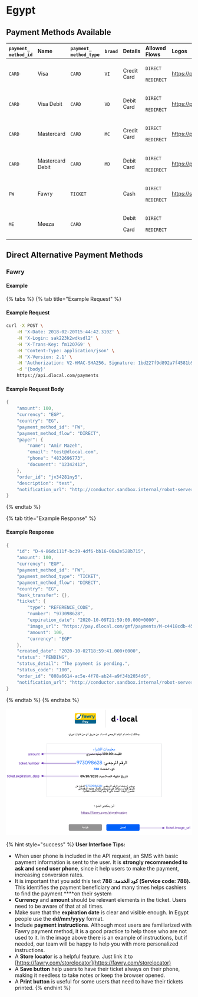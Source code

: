 # Egypt

## Payment Methods Available 

<table>
  <thead>
    <tr>
      <th style="text-align:left"><code>payment_<br />method_id</code>
      </th>
      <th style="text-align:left"><b>Name</b>
      </th>
      <th style="text-align:left"><code>payment_</code>
        <br /><code>method_type</code>
      </th>
      <th style="text-align:left"><code>brand</code>
      </th>
      <th style="text-align:left"><b>Details</b>
      </th>
      <th style="text-align:left">Allowed Flows</th>
      <th style="text-align:left"><b>Logos</b>
      </th>
    </tr>
  </thead>
  <tbody>
    <tr>
      <td style="text-align:left"><code>CARD</code>
      </td>
      <td style="text-align:left">Visa</td>
      <td style="text-align:left"><code>CARD</code>
      </td>
      <td style="text-align:left"><code>VI</code>
      </td>
      <td style="text-align:left">Credit Card</td>
      <td style="text-align:left">
        <p><code>DIRECT</code>
        </p>
        <p><code>REDIRECT</code>
        </p>
      </td>
      <td style="text-align:left">&#x200B;<a href="https://static.dlocal.com/images/providers/Visa_logo.png">https://pay.dlocal.com/views/2.0/images/payments/VI.png</a>&#x200B;</td>
    </tr>
    <tr>
      <td style="text-align:left"><code>CARD</code>
      </td>
      <td style="text-align:left">Visa Debit</td>
      <td style="text-align:left"><code>CARD</code>
      </td>
      <td style="text-align:left"><code>VD</code>
      </td>
      <td style="text-align:left">Debit Card</td>
      <td style="text-align:left">
        <p><code>DIRECT</code>
        </p>
        <p><code>REDIRECT</code>
        </p>
      </td>
      <td style="text-align:left"><a href="https://pay.dlocal.com/views/2.0/images/payments/VD.png">https://pay.dlocal.com/views/2.0/images/payments/VD.png</a>
      </td>
    </tr>
    <tr>
      <td style="text-align:left"><code>CARD</code>
      </td>
      <td style="text-align:left">Mastercard</td>
      <td style="text-align:left"><code>CARD</code>
      </td>
      <td style="text-align:left"><code>MC</code>
      </td>
      <td style="text-align:left">Credit Card</td>
      <td style="text-align:left">
        <p><code>DIRECT</code>
        </p>
        <p><code>REDIRECT</code>
        </p>
      </td>
      <td style="text-align:left"><a href="https://static.dlocal.com/images/providers/master.png">&#x200B;https://pay.dlocal.com/views/2.0/images/payments/MC.png</a>
      </td>
    </tr>
    <tr>
      <td style="text-align:left"><code>CARD</code>
      </td>
      <td style="text-align:left">Mastercard Debit</td>
      <td style="text-align:left"><code>CARD</code>
      </td>
      <td style="text-align:left"><code>MD</code>
      </td>
      <td style="text-align:left">Debit Card</td>
      <td style="text-align:left">
        <p><code>DIRECT</code>
        </p>
        <p><code>REDIRECT</code>
        </p>
      </td>
      <td style="text-align:left"><a href="https://pay.dlocal.com/views/2.0/images/payments/MD.png">https://pay.dlocal.com/views/2.0/images/payments/MD.png</a>
      </td>
    </tr>
    <tr>
      <td style="text-align:left"><code>FW</code>
      </td>
      <td style="text-align:left">Fawry</td>
      <td style="text-align:left"><code>TICKET</code>
      </td>
      <td style="text-align:left"></td>
      <td style="text-align:left">Cash</td>
      <td style="text-align:left">
        <p><code>DIRECT</code>
        </p>
        <p><code>REDIRECT</code>
        </p>
      </td>
      <td style="text-align:left"><a href="https://static.dlocal.com/images/providers/fawry.png">https://static.dlocal.com/images/providers/fawry.png</a>
      </td>
    </tr>
    <tr>
      <td style="text-align:left"><code>ME</code>
      </td>
      <td style="text-align:left">Meeza</td>
      <td style="text-align:left"><code>CARD</code>
      </td>
      <td style="text-align:left"></td>
      <td style="text-align:left">
        <p>Debit</p>
        <p>Card</p>
      </td>
      <td style="text-align:left">
        <p><code>DIRECT</code>
        </p>
        <p><code>REDIRECT</code>
        </p>
      </td>
      <td style="text-align:left"></td>
    </tr>
  </tbody>
</table>



## Direct Alternative Payment Methods

### Fawry

#### Example

{% tabs %}
{% tab title="Example Request" %}
#### Example Request

```bash
curl -X POST \
    -H 'X-Date: 2018-02-20T15:44:42.310Z' \
    -H 'X-Login: sak223k2wdksdl2' \
    -H 'X-Trans-Key: fm12O7G9' \
    -H 'Content-Type: application/json' \
    -H 'X-Version: 2.1' \
    -H 'Authorization: V2-HMAC-SHA256, Signature: 1bd227f9d892a7f4581b998c21e353b1686a6bdad5940e7bb6aa596c96e0a6ec' \
    -d '{body}'
    https://api.dlocal.com/payments
```

#### Example Request Body

```c
{
    "amount": 100,
    "currency": "EGP",
    "country": "EG",
    "payment_method_id": "FW",
    "payment_method_flow": "DIRECT",
    "payer": {
        "name": "Amir Mazeh",
        "email": "test@dlocal.com",
        "phone": "4832696773",
        "document": "12342412",
    },
    "order_id": "jv34281ny5",
    "description": "test",
    "notification_url": "http://conductor.sandbox.internal/robot-server/rest/generic/notification/new"
}
```
{% endtab %}

{% tab title="Example Response" %}
#### Example Response

```c
{
    "id": "D-4-86dc111f-bc39-4df6-bb16-06a2e528b715",
    "amount": 100,
    "currency": "EGP",
    "payment_method_id": "FW",
    "payment_method_type": "TICKET",
    "payment_method_flow": "DIRECT",
    "country": "EG",
    "bank_transfer": {},
    "ticket": {
        "type": "REFERENCE_CODE",
        "number": "973098628",
        "expiration_date": "2020-10-09T21:59:00.000+0000",
        "image_url": "https://pay.dlocal.com/gmf/payments/M-c4418cdb-4526-4eea-9edc-33c54469b848",
        "amount": 100,
        "currency": "EGP"
    },
    "created_date": "2020-10-02T18:59:41.000+0000",
    "status": "PENDING",
    "status_detail": "The payment is pending.",
    "status_code": "100",
    "order_id": "808a6614-ac5e-4f78-ab24-a9f34b2054d6",
    "notification_url": "http://conductor.sandbox.internal/robot-server/rest/generic/notification/new"
}
```
{% endtab %}
{% endtabs %}

![Example Fawry UI built with the information in the example above.](../../../.gitbook/assets/fawry.png)

{% hint style="success" %}
**User Interface Tips:**

* When user phone is included in the API request, an SMS with basic payment information is sent to the user. It is **strongly recommended to ask and send user phone**, since it help users to make the payment, increasing conversion rates.
* It is important that you add this text **كود الخدمة: 788 \(Service code: 788\).** This identifies the payment beneficiary and many times helps cashiers to find the payment ****on their system
* **Currency** and **amount** should be relevant elements in the ticket. Users need to be aware of that at all times.
* Make sure that the **expiration date** is clear and visible enough. In Egypt people use the **dd/mm/yyyy** format.
* Include **payment instructions**. Although most users are familiarized with Fawry payment method, it is a good practice to help those who are not used to it. In the image above there is an example of instructions, but if needed, our team will be happy to help you with more personalized instructions.
* A **Store locator** is a helpful feature. Just link it to [https://fawry.com/storelocator](https://fawry.com/storelocator)
* A **Save button** help users to have their ticket always on their phone, making it needless to take notes or keep the browser opened.
* A **Print button** is useful for some users that need to have their tickets printed.
{% endhint %}



